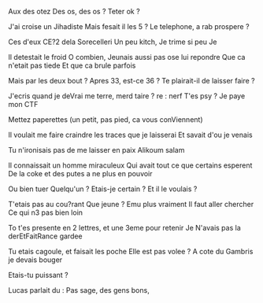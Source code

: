 Aux des otez
Des os, des os ?
Teter ok ?

J'ai croise un Jihadiste
Mais fesait il les 5 ?
Le telephone, a rab prospere ?

Ces d'eux CE?2 dela Sorecelleri
Un peu kitch, Je trime si peu
Je 

Il detestait le froid O combien,
Jeunais aussi pas ose lui repondre
Que ca n'etait pas tiede
Et que ca brule parfois

Mais par les deux bout ?
Apres 33, est-ce 36 ?
Te plairait-il de laisser faire ?

J'ecris quand je deVrai me terre, merd
taire ? re : nerf
T'es psy ? Je paye mon CTF

Mettez paperettes
(un petit, pas pied, ca vous conViennent)

Il voulait me faire craindre les traces que je laisserai
Et savait d'ou je venais

Tu n'ironisais pas de me laisser en paix
Alikoum salam

Il connaissait un homme miraculeux
Qui avait tout ce que certains esperent
De la coke et des putes a ne plus en pouvoir

Ou bien tuer Quelqu'un ?
Etais-je certain ?
Et il le voulais ?

T'etais pas au cou?rant
Que jeune ? Emu plus vraiment
Il faut aller chercher
Ce qui n3 pas bien loin

To t'es presente en 2 lettres, et une 3eme pour retenir
Je N'avais pas la derEtFaitRance gardee

Tu etais cagoule, et faisait les poche
Elle est pas volee ?
A cote du Gambris je devais bouger

Etais-tu puissant ?



Lucas parlait du :
Pas sage, des gens bons, 